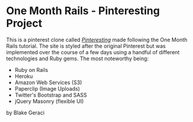 
# One Month Rails - Pinteresting Project

This is a pinterest clone called [*Pinteresting*](https://bmg-pinteresting.herokuapp.com/) made following the One Month Rails tutorial. The site is styled after the original Pinterest but was implemented over the course of a few days using a handful of different technologies and Ruby gems. The most noteworthy being:

  -  Ruby on Rails
  -  Heroku
  -  Amazon Web Services (S3)
  -  Paperclip (Image Uploads)
  -  Twitter's Bootstrap and SASS
  -  jQuery Masonry (flexible UI)

by Blake Geraci
